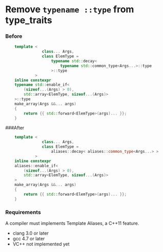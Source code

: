 # Remove `typename ::type` from type\_traits

### Before

```cpp
    template <
                class... Args,
                class ElemType =
                    typename std::decay<
                        typename std::common_type<Args...>::type
                    >::type
             >
    inline constexpr
    typename std::enable_if<
        (sizeof...(Args) > 0),
        std::array<ElemType, sizeof...(Args)>
    >::type
    make_array(Args &&... args)
    {
        return {{ std::forward<ElemType>(args)... }};
    }
```

###After

```cpp
    template <
                class... Args,
                class ElemType =
                    aliases::decay< aliases::common_type<Args...> >
             >
    inline constexpr
    aliases::enable_if<
        (sizeof...(Args) > 0),
        std::array<ElemType, sizeof...(Args)>
    >
    make_array(Args &&... args)
    {
        return {{ std::forward<ElemType>(args)... }};
    }
```

### Requirements

A compiler must implements Template Aliases, a C++11 feature.

- clang 3.0 or later
- gcc 4.7 or later
- VC++ not implemented yet
